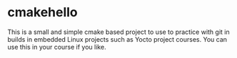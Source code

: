 # cmakehello
This is a small and simple cmake based project to use to practice with git in builds in embedded Linux projects such as Yocto project courses. You can use this in your course if you like.
